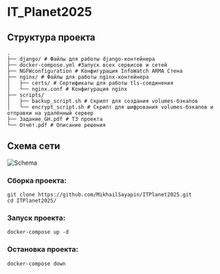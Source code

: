# IT_Planet2025
## Структура проекта
```
.
├── django/ # Файлы для работы django-контейнера
├── docker-compose.yml #Запуск всех сервисов и сетей
├── NGFWconfiguration # Конфигурация InfoWatch ARMA Стена
├── nginx/ # Файлы для работы nginx-контейнера
│   ├── certs/ # Сертификаты для работы tls-соединения
│   └── nginx.conf # Конфигурация nginx
├── scripts/ 
│   ├── backup_script.sh # Скрипт для создания volumes-бэкапов
│   └── encrypt_script.sh # Скрипт для шифрования volumes-бэкапов и отправки на удалённый сервер
├── Задание_GH.pdf # ТЗ проекта
└── Отчёт.pdf # Описание решения
```
## Схема сети
![Schema](https://github.com/user-attachments/assets/5053da37-a82a-4954-8448-5117aa38e4b2)
### Сборка проекта:
```
git clone https://github.com/MikhailSayapin/ITPlanet2025.git
cd ITPlanet2025/
```
### Запуск проекта:
`docker-compose up -d`
### Остановка проекта:
`docker-compose down`
